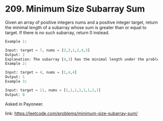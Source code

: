 # 209. Minimum Size Subarray Sum

Given an array of positive integers nums and a positive integer target, return the minimal length of a 
subarray whose sum is greater than or equal to target. If there is no such subarray, return 0 instead.

``` python
Example 1:

Input: target = 7, nums = [2,3,1,2,4,3]
Output: 2
Explanation: The subarray [4,3] has the minimal length under the problem constraint.
Example 2:

Input: target = 4, nums = [1,4,4]
Output: 1
Example 3:

Input: target = 11, nums = [1,1,1,1,1,1,1,1]
Output: 0
```


Asked in Payoneer.

link: https://leetcode.com/problems/minimum-size-subarray-sum/